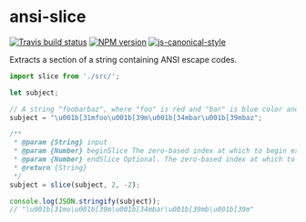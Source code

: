 # ansi-slice

[![Travis build status](http://img.shields.io/travis/gajus/ansi-slice/master.svg?style=flat)](https://travis-ci.org/gajus/ansi-slice)
[![NPM version](http://img.shields.io/npm/v/ansi-slice.svg?style=flat)](https://www.npmjs.com/package/ansi-slice)
[![js-canonical-style](https://img.shields.io/badge/code%20style-canonical-brightgreen.svg?style=flat)](https://github.com/gajus/canonical)

Extracts a section of a string containing ANSI escape codes.

```js
import slice from './src/';

let subject;

// A string "foobarbaz", where "foo" is red and "bar" is blue color and "baz" is reseted to the default.
subject = "\u001b[31mfoo\u001b[39m\u001b[34mbar\u001b[39mbaz";

/**
 * @param {String} input
 * @param {Number} beginSlice The zero-based index at which to begin extraction.
 * @param {Number} endSlice Optional. The zero-based index at which to end extraction.
 * @return {String}
 */
subject = slice(subject, 2, -2);

console.log(JSON.stringify(subject));
// "\u001b[31mo\u001b[39m\u001b[34mbar\u001b[39mb\u001b[39m"
```
